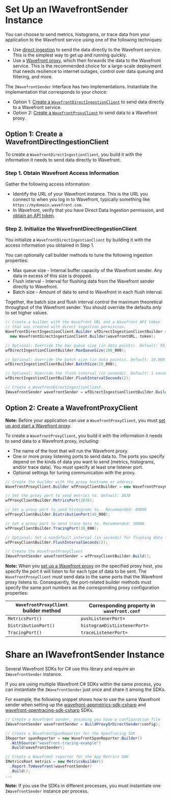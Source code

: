 # Set Up an IWavefrontSender Instance
You can choose to send metrics, histograms, or trace data from your application to the Wavefront service using one of the following techniques:
* Use [direct ingestion](https://docs.wavefront.com/direct_ingestion.html) to send the data directly to the Wavefront service. This is the simplest way to get up and running quickly.
* Use a [Wavefront proxy](https://docs.wavefront.com/proxies.html), which then forwards the data to the Wavefront service. This is the recommended choice for a large-scale deployment that needs resilience to internet outages, control over data queuing and filtering, and more. 

The `IWavefrontSender` interface has two implementations. Instantiate the implementation that corresponds to your choice:
* Option 1: [Create a `WavefrontDirectIngestionClient`](#option-1-create-a-wavefrontdirectingestionclient) to send data directly to a Wavefront service.
* Option 2: [Create a `WavefrontProxyClient`](#option-2-create-a-wavefrontproxyclient) to send data to a Wavefront proxy.

## Option 1: Create a WavefrontDirectIngestionClient
To create a `WavefrontDirectIngestionClient`, you build it with the information it needs to send data directly to Wavefront.

### Step 1. Obtain Wavefront Access Information
Gather the following access information:

* Identify the URL of your Wavefront instance. This is the URL you connect to when you log in to Wavefront, typically something like `https://mydomain.wavefront.com`.
* In Wavefront, verify that you have Direct Data Ingestion permission, and [obtain an API token](http://docs.wavefront.com/wavefront_api.html#generating-an-api-token).

### Step 2. Initialize the WavefrontDirectIngestionClient
You initialize a `WavefrontDirectIngestionClient` by building it with the access information you obtained in Step 1.

You can optionally call builder methods to tune the following ingestion properties:

* Max queue size - Internal buffer capacity of the Wavefront sender. Any data in excess of this size is dropped.
* Flush interval - Interval for flushing data from the Wavefront sender directly to Wavefront.
* Batch size - Amount of data to send to Wavefront in each flush interval.

Together, the batch size and flush interval control the maximum theoretical throughput of the Wavefront sender. You should override the defaults _only_ to set higher values.

```csharp
// Create a builder with the Wavefront URL and a Wavefront API token
// that was created with direct ingestion permission.
WavefrontDirectIngestionClient.Builder wfDirectIngestionClientBuilder =
  new WavefrontDirectIngestionClient.Builder(wavefrontURL, token);

// Optional: Override the max queue size (in data points). Default: 50,000
wfDirectIngestionClientBuilder.MaxQueueSize(100_000);

// Optional: Override the batch size (in data points). Default: 10,000
wfDirectIngestionClientBuilder.BatchSize(20_000);

// Optional: Override the flush interval (in seconds). Default: 1 second
wfDirectIngestionClientBuilder.FlushIntervalSeconds(2);

// Create a WavefrontDirectIngestionClient.
IWavefrontSender wavefrontSender = wfDirectIngestionClientBuilder.Build();
 ```

## Option 2: Create a WavefrontProxyClient

**Note:** Before your application can use a `WavefrontProxyClient`, you must [set up and start a Wavefront proxy](https://github.com/wavefrontHQ/java/tree/master/proxy#set-up-a-wavefront-proxy).

To create a `WavefrontProxyClient`, you build it with the information it needs to send data to a Wavefront proxy, including:

* The name of the host that will run the Wavefront proxy.
* One or more proxy listening ports to send data to. The ports you specify depend on the kinds of data you want to send (metrics, histograms, and/or trace data). You must specify at least one listener port. 
* Optional settings for tuning communication with the proxy.


```csharp
// Create the builder with the proxy hostname or address
WavefrontProxyClient.Builder wfProxyClientBuilder = new WavefrontProxyClient.Builder(proxyHostName);

// Set the proxy port to send metrics to. Default: 2878
wfProxyClientBuilder.MetricsPort(2878);

// Set a proxy port to send histograms to.  Recommended: 40000
wfProxyClientBuilder.DistributionPort(40_000);

// Set a proxy port to send trace data to. Recommended: 30000
wfProxyClientBuilder.TracingPort(30_000);

// Optional: Set a nondefault interval (in seconds) for flushing data from the sender to the proxy. Default: 5 seconds
wfProxyClientBuilder.FlushIntervalSeconds(2);

// Create the WavefrontProxyClient
IWavefrontSender wavefrontSender = wfProxyClientBuilder.Build();
 ```
**Note:** When you [set up a Wavefront proxy](https://github.com/wavefrontHQ/java/tree/master/proxy#set-up-a-wavefront-proxy) on the specified proxy host, you specify the port it will listen to for each type of data to be sent. The `WavefrontProxyClient` must send data to the same ports that the Wavefront proxy listens to. Consequently, the port-related builder methods must specify the same port numbers as the corresponding proxy configuration properties: 

| `WavefrontProxyClient` builder method | Corresponding property in `wavefront.conf` |
| ----- | -------- |
| `MetricsPort()` | `pushListenerPort=` |
| `DistributionPort()` | `histogramDistListenerPort=` |
| `TracingPort()` | `traceListenerPort=` |
 
# Share an IWavefrontSender Instance

Several Wavefront SDKs for C# use this library and require an `IWavefrontSender` instance.

If you are using multiple Wavefront C# SDKs within the same process, you can instantiate the `IWavefrontSender` just once and share it among the SDKs. 

For example, the following snippet shows how to use the same Wavefront sender when setting up the [wavefront-appmetrics-sdk-csharp](https://github.com/wavefrontHQ/wavefront-appmetrics-sdk-csharp) and  [wavefront-opentracing-sdk-csharp](https://github.com/wavefrontHQ/wavefront-opentracing-sdk-csharp) SDKs.

```csharp
// Create a Wavefront sender, assuming you have a configuration file
IWavefrontSender wavefrontSender = BuildProxyOrDirectSender(config);

// Create a WavefrontSpanReporter for the OpenTracing SDK
IReporter spanReporter = new WavefrontSpanReporter.Builder()
  .WithSource("wavefront-tracing-example")
  .Build(wavefrontSender);

// Create a Wavefront reporter for the App Metrics SDK
IMetricsRoot metrics = new MetricsBuilder()
  .Report.ToWavefront(wavefrontSender)
  .Build();
...
```

**Note:** If you use the SDKs in different processes, you must instantiate one `IWavefrontSender` instance per process.
